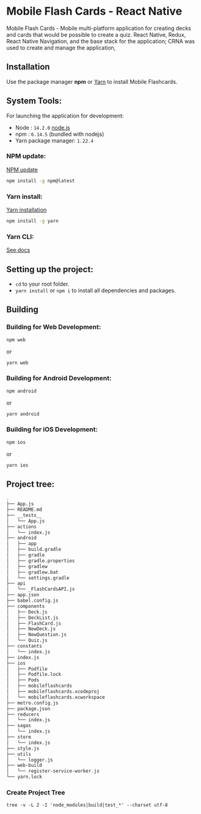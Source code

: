 # Mobile Flash Cards - React Native

Mobile Flash Cards - Mobile multi-platform application for creating decks and cards that would be possible to create a quiz.
React Native, Redux, React Native Navigation, and the base stack for the application; CRNA was used to create and manage the application, 

## Installation

Use the package manager **npm** or [Yarn](https://yarnpkg.com/) to install Mobile Flashcards.

## System Tools:
For launching the application for development:
- Node : `14.2.0` [node.js](https://nodejs.org/es/)
- npm : `6.14.5` (bundled with nodejs) 
- Yarn package manager: `1.22.4` 

### NPM update:
[NPM update](https://docs.npmjs.com/try-the-latest-stable-version-of-npm)
   
```bash
npm install -g npm@latest
```

### Yarn install:
[Yarn installation](https://yarnpkg.com/getting-started/install)
   
```bash
npm install -g yarn
```

### Yarn CLI:
[See docs](https://yarnpkg.com/cli/install)

## Setting up the project:
- `cd` to your root folder.
- `yarn install` or `npm i` to install all dependencies and packages.

## Building

### Building for Web Development:
```bash
npm web
```

or

```bash
yarn web
```

### Building for Android Development:
```bash
npm android
```

or

```bash
yarn android
```

### Building for iOS Development:
```bash
npm ios
```

or

```bash
yarn ios
```

## Project tree:
```bash 
.
├── App.js
├── README.md
├── __tests__
│   └── App.js
├── actions
│   └── index.js
├── android
│   ├── app
│   ├── build.gradle
│   ├── gradle
│   ├── gradle.properties
│   ├── gradlew
│   ├── gradlew.bat
│   └── settings.gradle
├── api
│   └── _FlashCardsAPI.js
├── app.json
├── babel.config.js
├── components
│   ├── Deck.js
│   ├── DeckList.js
│   ├── FlashCard.js
│   ├── NewDeck.js
│   ├── NewQuestion.js
│   └── Quiz.js
├── constants
│   └── index.js
├── index.js
├── ios
│   ├── Podfile
│   ├── Podfile.lock
│   ├── Pods
│   ├── mobileflashcards
│   ├── mobileflashcards.xcodeproj
│   └── mobileflashcards.xcworkspace
├── metro.config.js
├── package.json
├── reducers
│   └── index.js
├── sagas
│   └── index.js
├── store
│   └── index.js
├── style.js
├── utils
│   └── logger.js
├── web-build
│   └── register-service-worker.js
└── yarn.lock

```
### Create Project Tree

`tree -v -L 2 -I 'node_modules|build|test_*' --charset utf-8 `